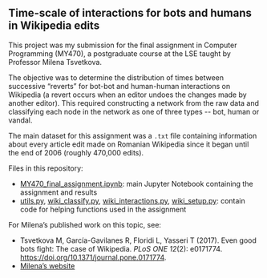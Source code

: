 ## Time-scale of interactions for bots and humans in Wikipedia edits

This project was my submission for the final assignment in Computer Programming (MY470), a postgraduate course at the LSE taught by Professor Milena Tsvetkova.

The objective was to determine the distribution of times between successive “reverts” for bot-bot and human-human interactions on Wikipedia (a revert occurs when an editor undoes the changes made by another editor). This required constructing a network from the raw data and classifying each node in the network as one of three types -- bot, human or vandal. 

The main dataset for this assignment was a `.txt` file containing information about every article edit made on Romanian Wikipedia since it began until the end of 2006 (roughly 470,000 edits). 

Files in this repository:
-	[MY470_final_assignment.ipynb](MY470_final_assignment.ipynb): main Jupyter Notebook containing the assignment and results
-	[utils.py](utils.py), [wiki_classify.py](wiki_classify.py), [wiki_interactions.py](wiki_interactions.py), [wiki_setup.py](wiki_setup.py): contain code for helping functions used in the assignment

For Milena’s published work on this topic, see: 
-	Tsvetkova M, García-Gavilanes R, Floridi L, Yasseri T (2017). Even good bots fight: The case of Wikipedia. _PLoS ONE 12_(2): e0171774. https://doi.org/10.1371/journal.pone.0171774.
-	[Milena’s website](http://tsvetkova.me/)
